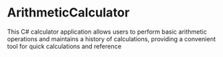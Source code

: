 # ArithmeticCalculator
This C# calculator application allows users to perform basic arithmetic operations and maintains a history of calculations, providing a convenient tool for quick calculations and reference
